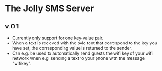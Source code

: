 The Jolly SMS Server
===========

v.0.1
-------

* Currently only support for one key-value pair.
* When a text is recieved with the sole text that correspond to the key you have set, the corresponding value is returned to the sender.
* Can e.g. be used to automatically send guests the wifi key of your wifi network when e.g. sending a text to your phone with the message "wifikey".
